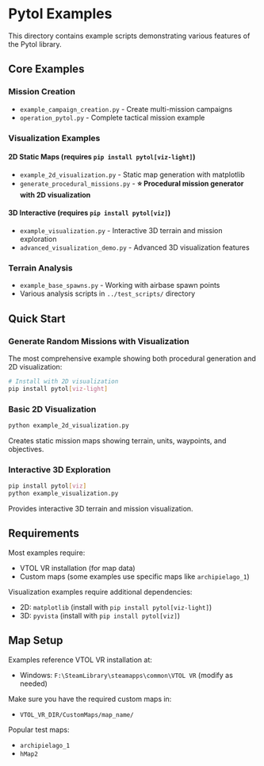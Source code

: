 # Pytol Examples

This directory contains example scripts demonstrating various features of the Pytol library.

## Core Examples

### Mission Creation
- `example_campaign_creation.py` - Create multi-mission campaigns
- `operation_pytol.py` - Complete tactical mission example

### Visualization Examples

#### 2D Static Maps (requires `pip install pytol[viz-light]`)
- `example_2d_visualization.py` - Static map generation with matplotlib
- `generate_procedural_missions.py` - **⭐ Procedural mission generator with 2D visualization**

#### 3D Interactive (requires `pip install pytol[viz]`)  
- `example_visualization.py` - Interactive 3D terrain and mission exploration
- `advanced_visualization_demo.py` - Advanced 3D visualization features

### Terrain Analysis
- `example_base_spawns.py` - Working with airbase spawn points
- Various analysis scripts in `../test_scripts/` directory

## Quick Start

### Generate Random Missions with Visualization

The most comprehensive example showing both procedural generation and 2D visualization:

```bash
# Install with 2D visualization
pip install pytol[viz-light]

```

### Basic 2D Visualization

```bash
python example_2d_visualization.py
```

Creates static mission maps showing terrain, units, waypoints, and objectives.

### Interactive 3D Exploration

```bash
pip install pytol[viz]
python example_visualization.py
```

Provides interactive 3D terrain and mission visualization.

## Requirements

Most examples require:
- VTOL VR installation (for map data)
- Custom maps (some examples use specific maps like `archipielago_1`)

Visualization examples require additional dependencies:
- 2D: `matplotlib` (install with `pip install pytol[viz-light]`)
- 3D: `pyvista` (install with `pip install pytol[viz]`)

## Map Setup

Examples reference VTOL VR installation at:
- Windows: `F:\SteamLibrary\steamapps\common\VTOL VR` (modify as needed)

Make sure you have the required custom maps in:
- `VTOL_VR_DIR/CustomMaps/map_name/`

Popular test maps:
- `archipielago_1`
- `hMap2`